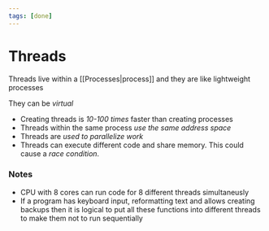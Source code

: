 ```yaml
---
tags: [done]
---
```


# Threads

Threads live within a [[Processes|process]] and they are like lightweight processes

They can be _virtual_

- Creating threads is _10-100 times_ faster than creating processes
- Threads within the same process _use the same address space_
- Threads are _used to parallelize work_
- Threads can execute different code and share memory. This could cause a _race condition_.

### Notes

- CPU with 8 cores can run code for 8 different threads simultaneusly
- If a program has keyboard input, reformatting text and allows creating backups then it is logical to put all these functions into different threads to make them not to run sequentially

<!--

---

[[Multi-threading]]
[[Мьютексы]]

Многопоточность

Наименьшая единица обработки, исполнение которой может быть назначено ядром операционной системы

Thread realization can be different in operating systems

The implementation of processes and threads in different operating systems may differ from each other. But mostly threads area located within [[Processes|processes]]

- Coroutines
- Green Threads
- Blocking / Non-blocking

-->
